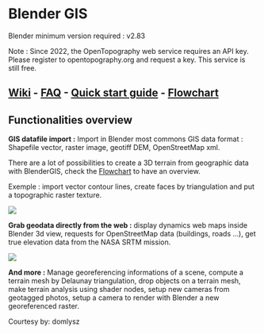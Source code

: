 Blender GIS
==========
Blender minimum version required : v2.83

Note : Since 2022, the OpenTopography web service requires an API key. Please register to opentopography.org and request a key. This service is still free.


[Wiki](https://github.com/domlysz/BlenderGIS/wiki/Home) - [FAQ](https://github.com/domlysz/BlenderGIS/wiki/FAQ) - [Quick start guide](https://github.com/domlysz/BlenderGIS/wiki/Quick-start) - [Flowchart](https://raw.githubusercontent.com/wiki/domlysz/blenderGIS/flowchart.jpg)
--------------------

## Functionalities overview

**GIS datafile import :** Import in Blender most commons GIS data format : Shapefile vector, raster image, geotiff DEM, OpenStreetMap xml.

There are a lot of possibilities to create a 3D terrain from geographic data with BlenderGIS, check the [Flowchart](https://raw.githubusercontent.com/wiki/domlysz/blenderGIS/flowchart.jpg) to have an overview.

Exemple : import vector contour lines, create faces by triangulation and put a topographic raster texture.

![](https://raw.githubusercontent.com/wiki/domlysz/blenderGIS/Blender28x/gif/bgis_demo_delaunay.gif)

**Grab geodata directly from the web :** display dynamics web maps inside Blender 3d view, requests for OpenStreetMap data (buildings, roads ...), get true elevation data from the NASA SRTM mission.

![](https://raw.githubusercontent.com/wiki/domlysz/blenderGIS/Blender28x/gif/bgis_demo_webdata.gif)

**And more :** Manage georeferencing informations of a scene, compute a terrain mesh by Delaunay triangulation, drop objects on a terrain mesh, make terrain analysis using shader nodes, setup new cameras from geotagged photos, setup a camera to render with Blender a new georeferenced raster.

Courtesy by: domlysz
